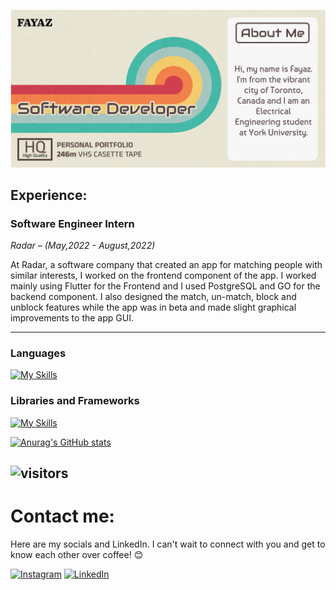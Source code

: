 <p align="center">
  <img src="https://github.com/fayaz-rafin/fayaz-rafin/blob/main/Group%203.png" alt="Sublime's custom image"/>
</p>

## Experience:
### Software Engineer Intern
*Radar – (May,2022 - August,2022)*

At Radar, a software company that created an app for matching people with similar interests, I worked on the frontend component of the app. I worked mainly using Flutter for the Frontend and I used PostgreSQL and GO for the backend component. I also designed the match, un-match, block and unblock features while the app was in beta and made slight graphical improvements to the app GUI.

---
### Languages
[![My Skills](https://skillicons.dev/icons?i=python,c,java,js,html,css,flutter)]()

### Libraries and Frameworks
[![My Skills](https://skillicons.dev/icons?i=flask,tailwind,mongodb,express,react,nodejs,npm,postgres,docker,aws,postman,unity,godot)]()

[![Anurag's GitHub stats](https://github-readme-stats.vercel.app/api?username=fayaz-rafin)](https://github.com/anuraghazra/github-readme-stats)

![visitors](https://visitor-badge.laobi.icu/badge?page_id=fayaz-rafin.fayaz-rafin)
---
# Contact me:
Here are my socials and LinkedIn. I can't wait to connect with you and get to know each other over coffee! 😊 

[![Instagram](https://skillicons.dev/icons?i=instagram)](https://www.instagram.com/fintastic.jpg/)
[![LinkedIn](https://skillicons.dev/icons?i=linkedin)](https://www.linkedin.com/in/fayazrafin/)

